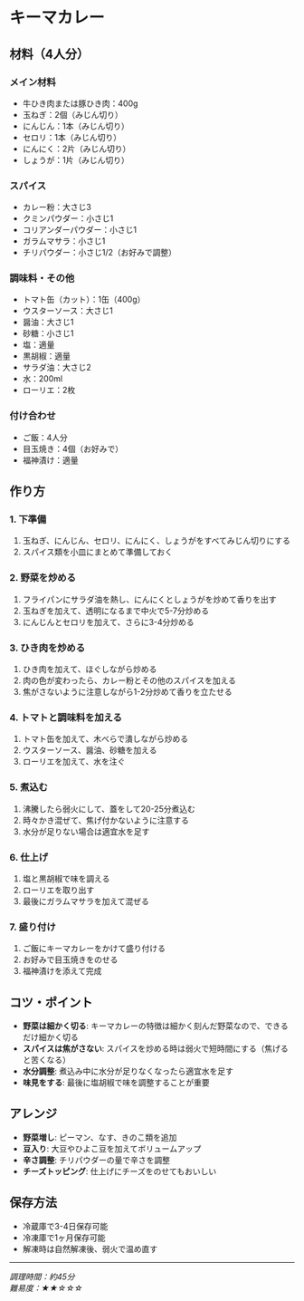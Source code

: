 # キーマカレー

## 材料（4人分）

### メイン材料
- 牛ひき肉または豚ひき肉：400g
- 玉ねぎ：2個（みじん切り）
- にんじん：1本（みじん切り）
- セロリ：1本（みじん切り）
- にんにく：2片（みじん切り）
- しょうが：1片（みじん切り）

### スパイス
- カレー粉：大さじ3
- クミンパウダー：小さじ1
- コリアンダーパウダー：小さじ1
- ガラムマサラ：小さじ1
- チリパウダー：小さじ1/2（お好みで調整）

### 調味料・その他
- トマト缶（カット）：1缶（400g）
- ウスターソース：大さじ1
- 醤油：大さじ1
- 砂糖：小さじ1
- 塩：適量
- 黒胡椒：適量
- サラダ油：大さじ2
- 水：200ml
- ローリエ：2枚

### 付け合わせ
- ご飯：4人分
- 目玉焼き：4個（お好みで）
- 福神漬け：適量

## 作り方

### 1. 下準備
1. 玉ねぎ、にんじん、セロリ、にんにく、しょうがをすべてみじん切りにする
2. スパイス類を小皿にまとめて準備しておく

### 2. 野菜を炒める
1. フライパンにサラダ油を熱し、にんにくとしょうがを炒めて香りを出す
2. 玉ねぎを加えて、透明になるまで中火で5-7分炒める
3. にんじんとセロリを加えて、さらに3-4分炒める

### 3. ひき肉を炒める
1. ひき肉を加えて、ほぐしながら炒める
2. 肉の色が変わったら、カレー粉とその他のスパイスを加える
3. 焦がさないように注意しながら1-2分炒めて香りを立たせる

### 4. トマトと調味料を加える
1. トマト缶を加えて、木べらで潰しながら炒める
2. ウスターソース、醤油、砂糖を加える
3. ローリエを加えて、水を注ぐ

### 5. 煮込む
1. 沸騰したら弱火にして、蓋をして20-25分煮込む
2. 時々かき混ぜて、焦げ付かないように注意する
3. 水分が足りない場合は適宜水を足す

### 6. 仕上げ
1. 塩と黒胡椒で味を調える
2. ローリエを取り出す
3. 最後にガラムマサラを加えて混ぜる

### 7. 盛り付け
1. ご飯にキーマカレーをかけて盛り付ける
2. お好みで目玉焼きをのせる
3. 福神漬けを添えて完成

## コツ・ポイント

- **野菜は細かく切る**: キーマカレーの特徴は細かく刻んだ野菜なので、できるだけ細かく切る
- **スパイスは焦がさない**: スパイスを炒める時は弱火で短時間にする（焦げると苦くなる）
- **水分調整**: 煮込み中に水分が足りなくなったら適宜水を足す
- **味見をする**: 最後に塩胡椒で味を調整することが重要

## アレンジ

- **野菜増し**: ピーマン、なす、きのこ類を追加
- **豆入り**: 大豆やひよこ豆を加えてボリュームアップ
- **辛さ調整**: チリパウダーの量で辛さを調整
- **チーズトッピング**: 仕上げにチーズをのせてもおいしい

## 保存方法

- 冷蔵庫で3-4日保存可能
- 冷凍庫で1ヶ月保存可能
- 解凍時は自然解凍後、弱火で温め直す

---

*調理時間：約45分*  
*難易度：★★☆☆☆*

